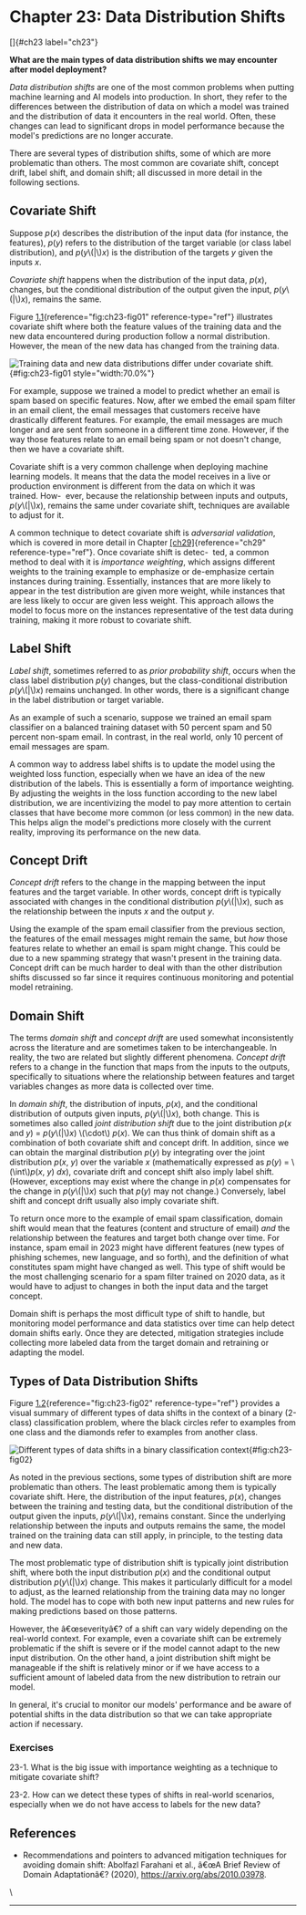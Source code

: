 







# Chapter 23: Data Distribution Shifts [](#chapter-23-data-distribution-shifts)

[]{#ch23 label="ch23"}

**What are the main types of data distribution shifts we may encounter
after model deployment?**

*Data distribution shifts* are one of the most common problems when
putting machine learning and AI models into production. In short, they
refer to the differences between the distribution of data on which a
model was trained and the distribution of data it encounters in the real
world. Often, these changes can lead to significant drops in model
performance because the model's predictions are no longer accurate.

There are several types of distribution shifts, some of which are more
problematic than others. The most common are covariate shift, concept
drift, label shift, and domain shift; all discussed in more detail in
the following sections.

## Covariate Shift [](#covariate-shift)

Suppose *p*(*x*) describes the distribution of the input data (for
instance, the features), *p*(*y*) refers to the distribution of the
target variable (or class label distribution), and *p*(*y*\\(\|\\)*x*)
is the distribution of the targets *y* given the inputs *x*.

*Covariate shift* happens when the distribution of the input data,
*p*(*x*), changes, but the conditional distribution of the output given
the input, *p*(*y*\\(\|\\)*x*), remains the same.

Figure [1.1](#fig:ch23-fig01){reference="fig:ch23-fig01"
reference-type="ref"} illustrates covariate shift where both the feature
values of the training data and the new data encountered during
production follow a normal distribution. However, the mean of the new
data has changed from the training data.

![Training data and new data distributions differ under covariate
shift.](../images/ch23-fig01.png){#fig:ch23-fig01 style="width:70.0%"}

For example, suppose we trained a model to predict whether an email is
spam based on specific features. Now, after we embed the email spam
filter in an email client, the email messages that customers receive
have drastically different features. For example, the email messages are
much longer and are sent from someone in a different time zone. However,
if the way those features relate to an email being spam or not doesn't
change, then we have a covariate shift.

Covariate shift is a very common challenge when deploying machine
learning models. It means that the data the model receives in a live or
production environment is different from the data on which it was
trained. How-  ever, because the relationship between inputs and
outputs, *p*(*y*\\(\|\\)*x*), remains the same under covariate shift,
techniques are available to adjust for it.

A common technique to detect covariate shift is *adversarial
validation*, which is covered in more detail in
Chapter [\[ch29\]](../ch29){reference="ch29" reference-type="ref"}.
Once covariate shift is detec-  ted, a common method to deal with it is
*importance weighting*, which assigns different weights to the training
example to emphasize or de-emphasize certain instances during training.
Essentially, instances that are more likely to appear in the test
distribution are given more weight, while instances that are less likely
to occur are given less weight. This approach allows the model to focus
more on the instances representative of the test data during training,
making it more robust to covariate shift.

## Label Shift [](#label-shift)

*Label shift*, sometimes referred to as *prior probability shift*,
occurs when the class label distribution *p*(*y*) changes, but the
class-conditional distribution *p*(*y*\\(\|\\)*x*) remains unchanged. In
other words, there is a significant change in the label distribution or
target variable.

As an example of such a scenario, suppose we trained an email spam
classifier on a balanced training dataset with 50 percent spam and 50
percent non-spam email. In contrast, in the real world, only 10 percent
of email messages are spam.

A common way to address label shifts is to update the model using the
weighted loss function, especially when we have an idea of the new
distribution of the labels. This is essentially a form of importance
weighting. By adjusting the weights in the loss function according to
the new label distribution, we are incentivizing the model to pay more
attention to certain classes that have become more common (or less
common) in the new data. This helps align the model's predictions more
closely with the current reality, improving its performance on the new
data.

## Concept Drift [](#concept-drift)

*Concept drift* refers to the change in the mapping between the input
features and the target variable. In other words, concept drift is
typically associated with changes in the conditional distribution
*p*(*y*\\(\|\\)*x*), such as the relationship between the inputs *x* and
the output *y*.

Using the example of the spam email classifier from the previous
section, the features of the email messages might remain the same, but
*how* those features relate to whether an email is spam might change.
This could be due to a new spamming strategy that wasn't present in
the training data. Concept drift can be much harder to deal with than
the other distribution shifts discussed so far since it requires
continuous monitoring and potential model retraining.

## Domain Shift [](#domain-shift)

The terms *domain shift* and *concept drift* are used somewhat
inconsistently across the literature and are sometimes taken to be
interchangeable. In reality, the two are related but slightly different
phenomena. *Concept drift* refers to a change in the function that maps
from the inputs to the outputs, specifically to situations where the
relationship between features and target variables changes as more data
is collected over time.

In *domain shift*, the distribution of inputs, *p*(*x*), and the
conditional distribution of outputs given inputs, *p*(*y*\\(\|\\)*x*),
both change. This is sometimes also called *joint distribution shift*
due to the joint distribution *p*(*x* and *y*) = *p*(*y*\\(\|\\)*x*)
\\(\\cdot\\) *p*(*x*). We can thus think of domain shift as a
combination of both covariate shift and concept drift. In addition,
since we can obtain the marginal distribution *p*(*y*) by integrating
over the joint distribution *p*(*x*, *y*) over the variable *x*
(mathematically expressed as *p*(*y*) = \\(\\int\\)*p*(*x*, *y*) *dx*),
covariate drift and concept shift also imply label shift. (However,
exceptions may exist where the change in *p*(*x*) compensates for the
change in *p*(*y*\\(\|\\)*x*) such that *p*(*y*) may not change.)
Conversely, label shift and concept drift usually also imply covariate
shift.

To return once more to the example of email spam classification, domain
shift would mean that the features (content and structure of email)
*and* the relationship between the features and target both change over
time. For instance, spam email in 2023 might have different features
(new types of phishing schemes, new language, and so forth), and the
definition of what constitutes spam might have changed as well. This
type of shift would be the most challenging scenario for a spam filter
trained on 2020 data, as it would have to adjust to changes in both the
input data and the target concept.

Domain shift is perhaps the most difficult type of shift to handle, but
monitoring model performance and data statistics over time can help
detect domain shifts early. Once they are detected, mitigation
strategies include collecting more labeled data from the target domain
and retraining or adapting the model.

## Types of Data Distribution Shifts [](#types-of-data-distribution-shifts)

Figure [1.2](#fig:ch23-fig02){reference="fig:ch23-fig02"
reference-type="ref"} provides a visual summary of different types of
data shifts in the context of a binary (2-class) classification problem,
where the black circles refer to examples from one class and the
diamonds refer to examples from another class.

![Different types of data shifts in a binary\
classification context](../images/ch23-fig02.png){#fig:ch23-fig02}

As noted in the previous sections, some types of distribution shift are
more problematic than others. The least problematic among them is
typically covariate shift. Here, the distribution of the input features,
*p*(*x*), changes between the training and testing data, but the
conditional distribution of the output given the inputs,
*p*(*y*\\(\|\\)*x*), remains constant. Since the underlying relationship
between the inputs and outputs remains the same, the model trained on
the training data can still apply, in principle, to the testing data and
new data.

The most problematic type of distribution shift is typically joint
distribution shift, where both the input distribution *p*(*x*) and the
conditional output distribution *p*(*y*\\(\|\\)*x*) change. This makes
it particularly difficult for a model to adjust, as the learned
relationship from the training data may no longer hold. The model has to
cope with both new input patterns and new rules for making predictions
based on those patterns.

However, the â€œseverityâ€? of a shift can vary widely depending on the
real-world context. For example, even a covariate shift can be extremely
problematic if the shift is severe or if the model cannot adapt to the
new input distribution. On the other hand, a joint distribution shift
might be manageable if the shift is relatively minor or if we have
access to a sufficient amount of labeled data from the new distribution
to retrain our model.

In general, it's crucial to monitor our models' performance and be
aware of potential shifts in the data distribution so that we can take
appropriate action if necessary.

### Exercises [](#exercises)

23-1. What is the big issue with importance weighting as a technique to
mitigate covariate shift?

23-2. How can we detect these types of shifts in real-world scenarios,
especially when we do not have access to labels for the new data?

## References [](#references)

- Recommendations and pointers to advanced mitigation techniques for
  avoiding domain shift: Abolfazl Farahani et al., â€œA Brief Review of
  Domain Adaptationâ€? (2020), <https://arxiv.org/abs/2010.03978>.

\

------------------------------------------------------------------------

